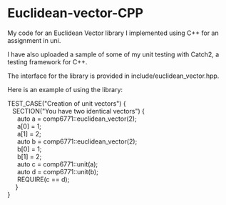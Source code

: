 # Euclidean-vector-CPP
My code for an Euclidean Vector library I implemented using C++ for an assignment in uni.

I have also uploaded a sample of some of my unit testing with Catch2, a testing framework for C++.

The interface for the library is provided in include/euclidean_vector.hpp.

Here is an example of using the library:

TEST_CASE("Creation of unit vectors") {  
  &ensp; SECTION("You have two identical vectors") {  
  &ensp; &ensp; auto a = comp6771::euclidean_vector(2);  
  &ensp; &ensp; a[0] = 1;  
  &ensp; &ensp; a[1] = 2;  
  &ensp; &ensp;  auto b = comp6771::euclidean_vector(2);  
  &ensp; &ensp;  b[0] = 1;  
  &ensp; &ensp;  b[1] = 2;  
  &ensp; &ensp;  auto c = comp6771::unit(a);  
  &ensp; &ensp;  auto d = comp6771::unit(b);  
  &ensp; &ensp;  REQUIRE(c == d);  
  &ensp; &ensp;}  
}  

